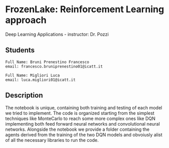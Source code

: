 # FrozenLake: Reinforcement Learning approach

Deep Learning Applications - instructor: Dr. Pozzi

## Students

    Full Name: Bruni Prenestino Francesco
    email: francesco.bruniprenestino01@icatt.it

    Full Name: Migliori Luca
    email: luca.migliori01@icatt.it
    
## Description
The notebook is unique, containing both training and testing of each model we tried to implement. The code is organized starting from the simplest techniques like MonteCarlo to reach some more complex ones like DQN implementing both feed forward neural networks and convolutional neural networks.
Alongside the notebook we provide a folder containing the agents derived from the training of the two DQN models and obvoiusly alist of all the necessary libraries to run the code.
